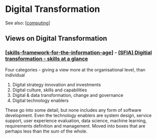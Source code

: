 <!--
 Copyright (C) 2023 David Jones
 
 This file is part of memex.
 
 memex is free software: you can redistribute it and/or modify
 it under the terms of the GNU General Public License as published by
 the Free Software Foundation, either version 3 of the License, or
 (at your option) any later version.
 
 memex is distributed in the hope that it will be useful,
 but WITHOUT ANY WARRANTY; without even the implied warranty of
 MERCHANTABILITY or FITNESS FOR A PARTICULAR PURPOSE.  See the
 GNU General Public License for more details.
 
 You should have received a copy of the GNU General Public License
 along with memex.  If not, see <http://www.gnu.org/licenses/>.
-->

# Digital Transformation 

See also: [[computing]]


## Views on Digital Transformation

### [[skills-framework-for-the-information-age]] - [(SFIA) Digitial transformation - skills at a glance](https://sfia-online.org/en/sfia-8/sfia-views/digital-transformation?path=/glance)

Four categories - giving a view more at the organisational level, than individual

1. Digital strategy innovation and investments
2. Digital culture, skills and capabilities
3. Digital & data transformation, change and governance
4. Digital technology enablers

These go into some detail, but none includes any form of software development. Even the technology enablers are system design, service support, user experience evaluation, data science, machine learning, requirements definition and management.  Moved into boxes that are perhaps less than the sum of the whole.

[//begin]: # "Autogenerated link references for markdown compatibility"
[computing]: computing "Computing"
[skills-framework-for-the-information-age]: profession/skills-framework-for-the-information-age "Skills Framework for the Information Age"
[//end]: # "Autogenerated link references"